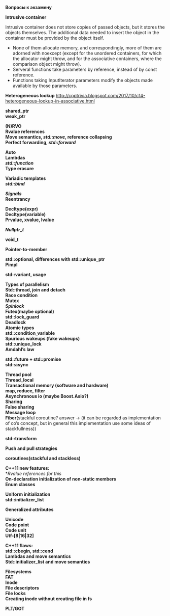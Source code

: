 **Вопросы к экзамену**

**Intrusive container**

Intrusive container does not store copies of passed objects, but it stores the objects themselves. The additional data needed to insert the object in the container must be provided by the object itself.  

-   None of them allocate memory, and correspondingly, more of them are  adorned with noexcept (except for the unordered containers, for which the allocator might throw, and for the associative containers, where the comparison object might throw).
-   Serveral functions take parameters by reference, instead of by const reference.
-   Functions taking InputIterator parameters modify the objects made available by those parameters.

**Heterogeneous lookup**
http://cpptrivia.blogspot.com/2017/10/c14-heterogeneous-lookup-in-associative.html

**shared_ptr**  
**weak_ptr**

**(N)RVO**  
**Rvalue references**  
**Move semantics, _std::move_, reference collapsing**  
**Perfect forwarding, _std::forward_**

**Auto**  
**Lambdas**  
**_std::function_**  
**Type erasure**

**Variadic templates**  
**_std::bind_**

**_Signals_**  
**Reentrancy**

**Decltype(expr)**  
**Decltype(variable)**  
**Prvalue, xvalue, lvalue**

**_Nullptr_t_**

**void_t**

**Pointer-to-member**

**std::optional, differences with std::unique_ptr**  
**Pimpl**

**std::variant, usage**

**Types of parallelism**  
**Std::thread, join and detach**  
**Race condition**  
**Mutex**  
**_Spinlock_**  
**Futex(maybe optional)**  
**std::lock_guard**  
**Deadlock**  
**Atomic types**  
**std::condition_variable**  
**Spurious wakeups (fake wakeups)**  
**std::unique_lock**  
**Amdahl’s law**

**std::future + std::promise**  
**std::async**  
  
**Thread pool**  
**Thread_local**  
**Transactional memory (software and hardware)**  
**map, reduce, filter**  
**Asynchronous io (maybe Boost.Asio?)**  
**Sharing**  
**False sharing**  
**Message loop**  
**Fiber**(stackful coroutine? answer -> (it can be regarded as implementation of co’s concept, but in general this implementation use some ideas of stackfullness))

**std::transform**

**Push and pull strategies**

**coroutines(stackful and stackless)**

**C++11 new features:**  
**Rvalue references for *this**  
**On-declaration initialization of non-static members**  
**Enum classes**

**Uniform initialization**  
**std::initializer_list**

**Generalized attributes**

**Unicode**  
**Code point**  
**Code unit**  
**Utf-[8|16|32]**

**С++11 flaws:**  
**std::cbegin, std::cend**  
**Lambdas and move semantics**  
**Std::initializer_list and move semantics**

**Filesystems**  
**FAT**  
**Inode**  
**File descriptors**  
**File locks**  
**Creating inode without creating file in fs**

**PLT/GOT**
<!--stackedit_data:
eyJoaXN0b3J5IjpbMjA3NjAxMDYxNiwxMjc5MTU0MjU3LC02Mz
M2OTM2MTcsMjAzNDUzOTc1MywtMjA4ODc0NjYxMl19
-->